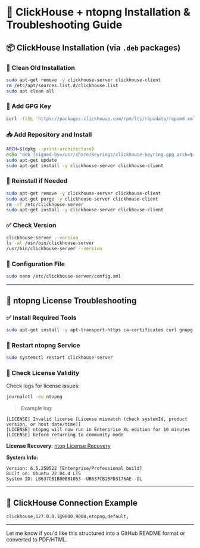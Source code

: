 

# 🐘 ClickHouse + ntopng Installation & Troubleshooting Guide

## 📦 ClickHouse Installation (via `.deb` packages)

### 🔄 Clean Old Installation

```bash
sudo apt-get remove -y clickhouse-server clickhouse-client
rm /etc/apt/sources.list.d/clickhouse.list
sudo apt clean all
```

### 🔑 Add GPG Key

```bash
curl -fsSL 'https://packages.clickhouse.com/rpm/lts/repodata/repomd.xml.key' | sudo gpg --dearmor -o /usr/share/keyrings/clickhouse-keyring.gpg
```

### 📥 Add Repository and Install

```bash
ARCH=$(dpkg --print-architecture)
echo "deb [signed-by=/usr/share/keyrings/clickhouse-keyring.gpg arch=${ARCH}] https://packages.clickhouse.com/deb stable main" | sudo tee /etc/apt/sources.list.d/clickhouse.list
sudo apt-get update
sudo apt-get install -y clickhouse-server clickhouse-client
```

### 🔁 Reinstall if Needed

```bash
sudo apt-get remove -y clickhouse-server clickhouse-client
sudo apt-get purge -y clickhouse-server clickhouse-client
rm -rf /etc/clickhouse-server
sudo apt-get install -y clickhouse-server clickhouse-client
```

### ✅ Check Version

```bash
clickhouse-server --version
ls -al /usr/bin/clickhouse-server
/usr/bin/clickhouse-server --version
```

### 🔧 Configuration File

```bash
sudo nano /etc/clickhouse-server/config.xml
```

---

## 🔐 ntopng License Troubleshooting

### ✅ Install Required Tools

```bash
sudo apt-get install -y apt-transport-https ca-certificates curl gnupg
```

### 🔄 Restart ntopng Service

```bash
sudo systemctl restart clickhouse-server
```

### 🔎 Check License Validity

Check logs for license issues:

```bash
journalctl -eu ntopng
```

> Example log:
```
[LICENSE] Invalid license [License mismatch (check systemId, product version, or host date/time)]
[LICENSE] ntopng will now run in Enterprise XL edition for 10 minutes
[LICENSE] before returning to community mode
```

**License Recovery**: [ntop License Recovery](https://shop.ntop.org/recover_licenses.php)

**System Info:**
```
Version: 6.5.250522 [Enterprise/Professional build]
Built on: Ubuntu 22.04.4 LTS
System ID: LB637CB1B00B01053--UB637CB1BFD3176AE--OL
```

---

## 🔗 ClickHouse Connection Example

```
clickhouse;127.0.0.1@9000,9004;ntopng;default;
```

---

Let me know if you'd like this structured into a GitHub README format or converted to PDF/HTML.
